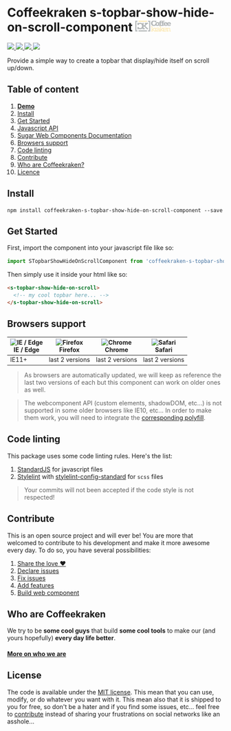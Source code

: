 # Coffeekraken s-topbar-show-hide-on-scroll-component <img src=".resources/coffeekraken-logo.jpg" height="25px" />

<p>
	<!-- <a href="https://travis-ci.org/coffeekraken/s-topbar-show-hide-on-scroll-component">
		<img src="https://img.shields.io/travis/coffeekraken/s-topbar-show-hide-on-scroll-component.svg?style=flat-square" />
	</a> -->
	<a href="https://www.npmjs.com/package/coffeekraken-s-topbar-show-hide-on-scroll-component">
		<img src="https://img.shields.io/npm/v/coffeekraken-s-topbar-show-hide-on-scroll-component.svg?style=flat-square" />
	</a>
	<a href="https://github.com/coffeekraken/s-topbar-show-hide-on-scroll-component/blob/master/LICENSE.txt">
		<img src="https://img.shields.io/npm/l/coffeekraken-s-topbar-show-hide-on-scroll-component.svg?style=flat-square" />
	</a>
	<!-- <a href="https://github.com/coffeekraken/s-topbar-show-hide-on-scroll-component">
		<img src="https://img.shields.io/npm/dt/coffeekraken-s-topbar-show-hide-on-scroll-component.svg?style=flat-square" />
	</a>
	<a href="https://github.com/coffeekraken/s-topbar-show-hide-on-scroll-component">
		<img src="https://img.shields.io/github/forks/coffeekraken/s-topbar-show-hide-on-scroll-component.svg?style=social&label=Fork&style=flat-square" />
	</a>
	<a href="https://github.com/coffeekraken/s-topbar-show-hide-on-scroll-component">
		<img src="https://img.shields.io/github/stars/coffeekraken/s-topbar-show-hide-on-scroll-component.svg?style=social&label=Star&style=flat-square" />
	</a> -->
	<a href="https://twitter.com/{twitter-username}">
		<img src="https://img.shields.io/twitter/url/http/{twitter-username}.svg?style=social&style=flat-square" />
	</a>
	<a href="http://coffeekraken.io">
		<img src="https://img.shields.io/twitter/url/http/shields.io.svg?style=flat-square&label=coffeekraken.io&colorB=f2bc2b&style=flat-square" />
	</a>
</p>

Provide a simple way to create a topbar that display/hide itself on scroll up/down.

## Table of content

1. **[Demo](http://components.coffeekraken.io/app/s-topbar-show-hide-on-scroll-component)**
2. [Install](#readme-install)
3. [Get Started](#readme-get-started)
4. [Javascript API](doc/js)
5. [Sugar Web Components Documentation](https://github.com/coffeekraken/sugar/blob/master/doc/webcomponent.md)
6. [Browsers support](#readme-browsers-support)
7. [Code linting](#readme-code-linting)
8. [Contribute](#readme-contribute)
9. [Who are Coffeekraken?](#readme-who-are-coffeekraken)
10. [Licence](#readme-license)

<a name="readme-install"></a>
## Install

```
npm install coffeekraken-s-topbar-show-hide-on-scroll-component --save
```

<a name="readme-get-started"></a>
## Get Started

First, import the component into your javascript file like so:

```js
import STopbarShowHideOnScrollComponent from 'coffeekraken-s-topbar-show-hide-on-scroll-component'
```

Then simply use it inside your html like so:

```html
<s-topbar-show-hide-on-scroll>
  <!-- my cool topbar here... -->
</s-topbar-show-hide-on-scroll>
```

<a id="readme-browsers-support"></a>
## Browsers support

| <img src="https://raw.githubusercontent.com/godban/browsers-support-badges/master/src/images/edge.png" alt="IE / Edge" width="16px" height="16px" /></br>IE / Edge | <img src="https://raw.githubusercontent.com/godban/browsers-support-badges/master/src/images/firefox.png" alt="Firefox" width="16px" height="16px" /></br>Firefox | <img src="https://raw.githubusercontent.com/godban/browsers-support-badges/master/src/images/chrome.png" alt="Chrome" width="16px" height="16px" /></br>Chrome | <img src="https://raw.githubusercontent.com/godban/browsers-support-badges/master/src/images/safari.png" alt="Safari" width="16px" height="16px" /></br>Safari |
| --------- | --------- | --------- | --------- |
| IE11+ | last 2 versions| last 2 versions| last 2 versions

> As browsers are automatically updated, we will keep as reference the last two versions of each but this component can work on older ones as well.

> The webcomponent API (custom elements, shadowDOM, etc...) is not supported in some older browsers like IE10, etc... In order to make them work, you will need to integrate the [corresponding polyfill](https://www.webcomponents.org/polyfills).

<a id="readme-code-linting"></a>
##  Code linting

This package uses some code linting rules. Here's the list:

1. [StandardJS](https://standardjs.com/) for javascript files
2. [Stylelint](https://github.com/stylelint/stylelint) with [stylelint-config-standard](https://github.com/stylelint/stylelint-config-standard) for `scss` files

> Your commits will not been accepted if the code style is not respected!

<a id="readme-contribute"></a>
## Contribute

This is an open source project and will ever be! You are more that welcomed to contribute to his development and make it more awesome every day.
To do so, you have several possibilities:

1. [Share the love ❤️](https://github.com/Coffeekraken/coffeekraken/blob/master/contribute.md#contribute-share-the-love)
2. [Declare issues](https://github.com/Coffeekraken/coffeekraken/blob/master/contribute.md#contribute-declare-issues)
3. [Fix issues](https://github.com/Coffeekraken/coffeekraken/blob/master/contribute.md#contribute-fix-issues)
4. [Add features](https://github.com/Coffeekraken/coffeekraken/blob/master/contribute.md#contribute-add-features)
5. [Build web component](https://github.com/Coffeekraken/coffeekraken/blob/master/contribute.md#contribute-build-web-component)

<a id="readme-who-are-coffeekraken"></a>
## Who are Coffeekraken

We try to be **some cool guys** that build **some cool tools** to make our (and yours hopefully) **every day life better**.  

#### [More on who we are](https://github.com/Coffeekraken/coffeekraken/blob/master/who-are-we.md)

<a id="readme-license"></a>
## License

The code is available under the [MIT license](LICENSE.txt). This mean that you can use, modify, or do whatever you want with it. This mean also that it is shipped to you for free, so don't be a hater and if you find some issues, etc... feel free to [contribute](https://github.com/Coffeekraken/coffeekraken/blob/master/contribute.md) instead of sharing your frustrations on social networks like an asshole...
